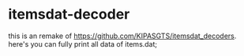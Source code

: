 # itemsdat-decoder
this is an remake of https://github.com/KIPASGTS/itemsdat_decoders. here's you can fully print all data of items.dat;
